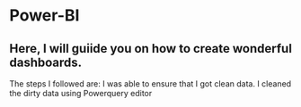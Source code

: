 # Power-BI
## Here, I will guiide you on how to create wonderful dashboards.
The steps I followed are:
I was able to ensure that I got clean data. I cleaned the dirty data using Powerquery editor
